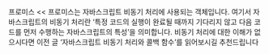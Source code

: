 프로미스 << 프로미스는 자바스크립트 비동기
 처리에 사용되는 객체입니다. 
 여기서 자바스크립트의 비동기 처리란 ‘특정 코드의 실행이 완료될 때까지 기다리지 않고 
 다음 코드를 먼저 수행하는 자바스크립트의 특성’을 의미합니다. 비동기 처리에 대한 이해가 없으시다면 
 이전 글 ‘자바스크립트 비동기 처리와 콜백 함수’를 읽어보시길 추천드립니다